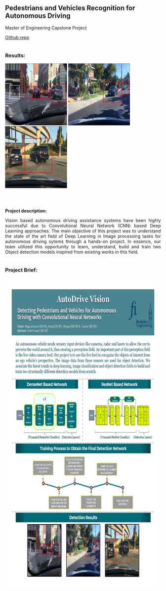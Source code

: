 ## Pedestrians and Vehicles Recognition for Autonomous Driving
Master of Engineering Capstone Project

<a href='https://github.com/mjpramirez/Volvo-DataX'>
Github repo
</a>
<br><br>

### Results:
<p align='left'>
<img src="images/capstone1.png?raw=true" width="200" height="200"/>
<img src="images/capstone2.png?raw=true" width="200" height="200"/>
<img src="images/capstone3.png?raw=true" width="200" height="200"/>
</p>
<br><br>

**Project description:** 
<br>
<p style="text-align: justify;">
Vision based autonomous driving assistance systems have been highly successful due to Convolutional Neural Network (CNN) based Deep Learning approaches. The main objective of this project was to understand the state of the art field of Deep Learning in Image processing tasks for autonomous driving sytems through a hands-on project. In essence, our team utilized this opportunity to learn, understand, build and train two Object detection models inspired from existing works in this field. 
<br><br>





</p>

### Project Brief:
<p align='left'>
<img src="images/brief.png?raw=true" width="700" height="1000"/>
</p>

